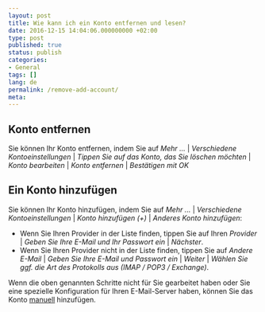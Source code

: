 ```yaml
---
layout: post
title: Wie kann ich ein Konto entfernen und lesen?
date: 2016-12-15 14:04:06.000000000 +02:00
type: post
published: true
status: publish
categories:
- General
tags: []
lang: de
permalink: /remove-add-account/
meta:
---
```


## Konto entfernen

Sie können Ihr Konto entfernen, indem Sie auf *Mehr ...* \| *Verschiedene Kontoeinstellungen* \| *Tippen Sie auf das Konto, das Sie löschen möchten* \| *Konto bearbeiten* \| *Konto entfernen* \| *Bestätigen mit OK*

## Ein Konto hinzufügen

Sie können Ihr Konto hinzufügen, indem Sie auf *Mehr ...* \| *Verschiedene Kontoeinstellungen* \| *Konto hinzufügen (+)* \| *Anderes Konto hinzufügen*:

* Wenn Sie Ihren Provider in der Liste finden, tippen Sie auf Ihren *Provider* \| *Geben Sie Ihre E-Mail und Ihr Passwort ein* \| *Nächster*.
* Wenn Sie Ihren Provider nicht in der Liste finden, tippen Sie auf *Andere E-Mail* \| *Geben Sie Ihre E-Mail und Passwort ein* \| *Weiter* \| *Wählen Sie ggf. die Art des Protokolls aus (IMAP / POP3 / Exchange)*.

Wenn die oben genannten Schritte nicht für Sie gearbeitet haben oder Sie eine spezielle Konfiguration für Ihren E-Mail-Server haben, können Sie das Konto [manuell](/configure-account-manually/) hinzufügen.
